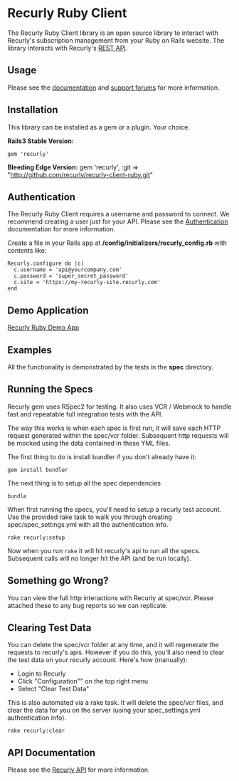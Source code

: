 Recurly Ruby Client
===================

The Recurly Ruby Client library is an open source library to interact with Recurly's subscription management from your Ruby on Rails website. The library interacts with Recurly's [REST API](http://support.recurly.com/faqs/api).


Usage
-----

Please see the [documentation](http://support.recurly.com/faqs/api/ruby-client) and
[support forums](http://support.recurly.com/discussions) for more information.


Installation
------------

This library can be installed as a gem or a plugin. Your choice.

**Rails3 Stable Version:**

    gem 'recurly'

**Bleeding Edge Version:**
    gem 'recurly', :git => "http://github.com/recurly/recurly-client-ruby.git"

Authentication
--------------

The Recurly Ruby Client requires a username and password to connect.  We recommend creating a user just for your API.  Please see the [Authentication](http://support.recurly.com/faqs/api/authentication) documentation for more information.

Create a file in your Rails app at __/config/initializers/recurly_config.rb__ with contents like:

    Recurly.configure do |c|
      c.username = 'api@yourcompany.com'
      c.password = 'super_secret_password'
      c.site = 'https://my-recurly-site.recurly.com'
    end


Demo Application
----------------

[Recurly Ruby Demo App](http://github.com/recurly/recurly-client-ruby-demo)


Examples
--------

All the functionality is demonstrated by the tests in the __spec__ directory.


Running the Specs
------------------

Recurly gem uses RSpec2 for testing. It also uses VCR / Webmock to handle fast and repeatable full integration tests with the API.

The way this works is when each spec is first run, it will save each HTTP request generated within the spec/vcr folder. Subsequent http requests will be mocked using the data contained in these YML files.

The first thing to do is install bundler if you don't already have it:

    gem install bundler

The next thing is to setup all the spec dependencies

    bundle

When first running the specs, you'll need to setup a recurly test account. Use the provided rake task to walk you through creating spec/spec_settings.yml with all the authentication info.

    rake recurly:setup

Now when you run `rake` it will hit recurly's api to run all the specs. Subsequent calls will no longer hit the API (and be run locally).


Something go Wrong?
------------------

You can view the full http interactions with Recurly at spec/vcr. Please attached these to any bug reports so we can replicate.


Clearing Test Data
------------------

You can delete the spec/vcr folder at any time, and it will regenerate the requests to recurly's apis. However if you do this, you'll also need to clear the test data on your recurly account. Here's how (manually):

* Login to Recurly
* Click "Configuration"" on the top right menu
* Select "Clear Test Data"

This is also automated via a rake task. It will delete the spec/vcr files, and clear the data for you on the server (using your spec_settings.yml authentication info).

    rake recurly:clear

API Documentation
-----------------

Please see the [Recurly API](http://docs.recurly.com/api/basics) for more information.